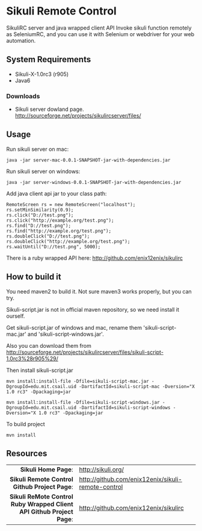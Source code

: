 # Sikuli Remote Control

SikuliRC server and java wrapped client API
Invoke sikuli function remotely as SeleniumRC, and you can use it with Selenium or webdriver for your web automation.

## System Requirements
* Sikuli-X-1.0rc3 (r905)
* Java6

### Downloads
* Sikuli server dowland page. http://sourceforge.net/projects/sikulircserver/files/

## Usage

Run sikuli server on mac:

    java -jar server-mac-0.0.1-SNAPSHOT-jar-with-dependencies.jar

Run sikuli server on windows:
    
    java -jar server-windows-0.0.1-SNAPSHOT-jar-with-dependencies.jar

Add java client api jar to your class path:

    RemoteScreen rs = new RemoteScreen("localhost");
    rs.setMinSimilarity(0.9);
    rs.click("D://test.png");
    rs.click("http://example.org/test.png");
    rs.find("D://test.png");
    rs.find("http://example.org/test.png");
    rs.doubleClick("D://test.png");
    rs.doubleClick("http://example.org/test.png");
    rs.waitUntil("D://test.png", 5000);

There is a ruby wrapped API here: http://github.com/enix12enix/sikulirc

## How to build it

You need maven2 to build it. Not sure maven3 works properly, but you can try.

Sikuli-script.jar is not in official maven repository, so we need install it ourself.

Get sikuli-script.jar of windows and mac, rename them 'sikuli-script-mac.jar' and 'sikuli-script-windows.jar'.

Also you can download them from http://sourceforge.net/projects/sikulircserver/files/sikuli-script-1.0rc3%28r905%29/

Then install sikuli-script.jar

    mvn install:install-file -Dfile=sikuli-script-mac.jar -DgroupId=edu.mit.csail.uid -DartifactId=sikuli-script-mac -Dversion="X 1.0 rc3" -Dpackaging=jar
 
    mvn install:install-file -Dfile=sikuli-script-windows.jar -DgroupId=edu.mit.csail.uid -DartifactId=sikuli-script-windows -Dversion="X 1.0 rc3" -Dpackaging=jar

To build project

    mvn install

## Resources

|||
|-----------------------------------:|:--------------------------|
|                              **Sikuli Home Page**: | http://sikuli.org/ |
|     **Sikuli Remote Control Github Project Page**: | http://github.com/enix12enix/sikuli-remote-control |
|  **Sikuli ReMote Control Ruby Wrapped Client API Github Project Page**: | http://github.com/enix12enix/sikulirc |








